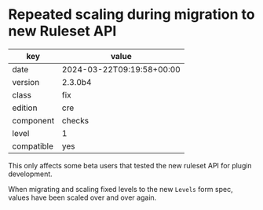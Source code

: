 [//]: # (werk v2)
# Repeated scaling during migration to new Ruleset API

key        | value
---------- | ---
date       | 2024-03-22T09:19:58+00:00
version    | 2.3.0b4
class      | fix
edition    | cre
component  | checks
level      | 1
compatible | yes

This only affects some beta users that tested the new ruleset API for plugin
development.

When migrating and scaling fixed levels to the new `Levels` form spec,
values have been scaled over and over again.
